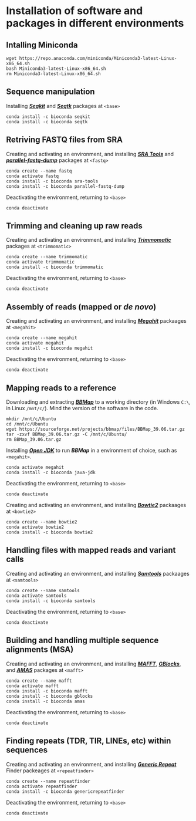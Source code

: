 # Installation of software and packages in different environments

## Intalling Miniconda
```
wget https://repo.anaconda.com/miniconda/Miniconda3-latest-Linux-x86_64.sh
bash Miniconda3-latest-Linux-x86_64.sh
rm Miniconda3-latest-Linux-x86_64.sh
```

##  Sequence manipulation 
Installing [***Seqkit***](https://github.com/shenwei356/seqkit) and [***Seqtk***](https://github.com/lh3/seqtk) packages at `<base>`
```
conda install -c bioconda seqkit
conda install -c bioconda seqtk
```

## Retriving FASTQ files from SRA
Creating and activating an environment, and installing [***SRA Tools***](https://github.com/ncbi/sra-tools) and [***parallel-fastq-dump***](https://github.com/rvalieris/parallel-fastq-dump) packages at `<fastq>`
```
conda create --name fastq
conda activate fastq
conda install -c bioconda sra-tools
conda install -c bioconda parallel-fastq-dump
```

Deactivating the environment, returning to `<base>`
```
conda deactivate
```

## Trimming and cleaning up raw reads
Creating and activating an environment, and installing [***Trimmomatic***](https://github.com/usadellab/Trimmomatic) packages at `<trimmomatic>`
```
conda create --name trimmomatic
conda activate trimmomatic
conda install -c bioconda trimmomatic
```

Deactivating the environment, returning to `<base>`
```
conda deactivate
```

## Assembly of reads (mapped or *de novo*)
Creating and activating an environment, and installing [***Megahit***](https://github.com/voutcn/megahit) packaages at `<megahit>`
```
conda create --name megahit
conda activate megahit
conda install -c bioconda megahit
```

Deactivating the environment, returning to `<base>`
```
conda deactivate
```

## Mapping reads to a reference

Downloading and extracting [***BBMap***](https://sourceforge.net/projects/bbmap/) to a working directory (in Windows `C:\`, in Linux `/mnt/c/`). Mind the version of the software in the code.
```
mkdir /mnt/c/Ubuntu
cd /mnt/c/Ubuntu
wget https://sourceforge.net/projects/bbmap/files/BBMap_39.06.tar.gz
tar -zxvf BBMap_39.06.tar.gz -C /mnt/c/Ubuntu/
rm BBMap_39.06.tar.gz
```

Installing [***Open JDK***](https://github.com/openjdk/) to run ***BBMap*** in a environment of choice, such as `<megahit>`.
```
conda activate megahit
conda install -c bioconda java-jdk
```

Deactivating the environment, returning to `<base>`
```
conda deactivate
```

Creating and activating an environment, and installing [***Bowtie2***](https://github.com/BenLangmead/bowtie2) packaages at `<bowtie2>`
```
conda create --name bowtie2
conda activate bowtie2
conda install -c bioconda bowtie2
```


## Handling files with mapped reads and variant calls
Creating and activating an environment, and installing [***Samtools***](https://github.com/samtools/samtools) packaages at `<samtools>`
```
conda create --name samtools
conda activate samtools
conda install -c bioconda samtools
```

Deactivating the environment, returning to `<base>`
```
conda deactivate
```

## Building and handling multiple sequence alignments (MSA)
Creating and activating an environment, and installing [***MAFFT***](https://mafft.cbrc.jp/alignment/software/), [***GBlocks***](https://github.com/atmaivancevic/Gblocks), and [***AMAS***](https://github.com/marekborowiec/AMAS) packages at `<mafft>`
```
conda create --name mafft
conda activate mafft
conda install -c bioconda mafft
conda install -c bioconda gblocks
conda install -c bioconda amas
```

Deactivating the environment, returning to `<base>`
```
conda deactivate
```

## Finding repeats (TDR, TIR, LINEs, etc) within sequences
Creating and activating an environment, and installing [***Generic Repeat***](https://github.com/bioinfolabmu/GenericRepeatFinder) Finder packeages at `<repeatfinder>`
```
conda create --name repeatfinder
conda activate repeatfinder
conda install -c bioconda genericrepeatfinder
```

Deactivating the environment, returning to `<base>`
```
conda deactivate
```

